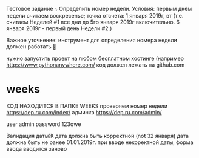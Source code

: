 Тестовое задание ⤵️
Определить номер недели.
Условия: 
первым днём недели считаем воскресенье;
точка отсчета: 1 января 2019г, вт (т.е. считаем Неделей #1 все дни до 5го января 2019г включительно. 6 января 2019г - первый день Недели #2.)

Важное уточнение: инструмент для определения номера недели должен работать 🙂

нужно запустить проект на любом бесплатном хостинге (например 
https://www.pythonanywhere.com/
код должен лежать на github.com


# weeks 
КОД НАХОДИТСЯ В ПАПКЕ WEEKS
проверяем номер недели https://dep.ru.com/index/
админка https://dep.ru.com/admin/

user admin
password 123qwe

Валидация датыЖ
дата должна быть корректной (not 32 января)
дата должна быть не ранее 01.01.2019г.
при вводе некоректной даты, форма ввода вводится заново
